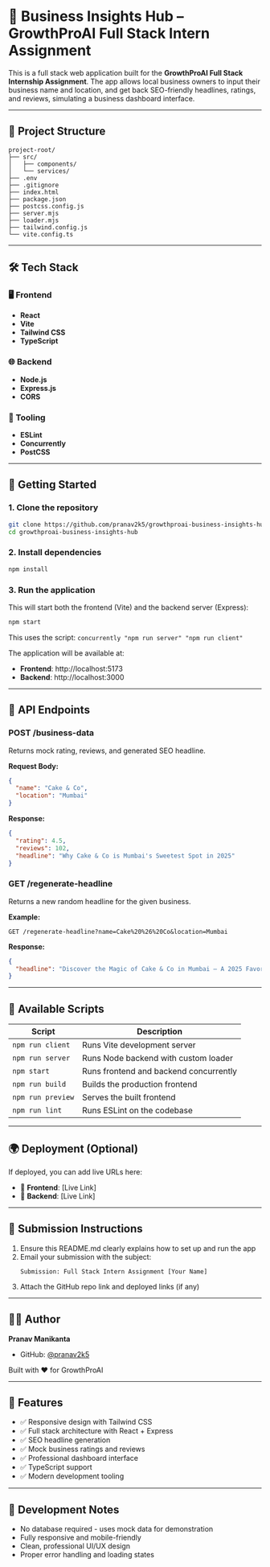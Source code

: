 # 🚀 Business Insights Hub – GrowthProAI Full Stack Intern Assignment

This is a full stack web application built for the **GrowthProAI Full Stack Internship Assignment**. The app allows local business owners to input their business name and location, and get back SEO-friendly headlines, ratings, and reviews, simulating a business dashboard interface.

---

## 📁 Project Structure

```
project-root/
├── src/
│   ├── components/
│   └── services/
├── .env
├── .gitignore
├── index.html
├── package.json
├── postcss.config.js
├── server.mjs
├── loader.mjs
├── tailwind.config.js
└── vite.config.ts
```

---

## 🛠 Tech Stack

### 🖥️ Frontend
- **React**
- **Vite**
- **Tailwind CSS**
- **TypeScript**

### 🌐 Backend
- **Node.js**
- **Express.js**
- **CORS**

### 🧰 Tooling
- **ESLint**
- **Concurrently**
- **PostCSS**

---

## 🚀 Getting Started

### 1. Clone the repository

```bash
git clone https://github.com/pranav2k5/growthproai-business-insights-hub.git
cd growthproai-business-insights-hub
```

### 2. Install dependencies

```bash
npm install
```

### 3. Run the application

This will start both the frontend (Vite) and the backend server (Express):

```bash
npm start
```

This uses the script: `concurrently "npm run server" "npm run client"`

The application will be available at:
- **Frontend**: http://localhost:5173
- **Backend**: http://localhost:3000

---

## 📡 API Endpoints

### POST /business-data
Returns mock rating, reviews, and generated SEO headline.

**Request Body:**
```json
{
  "name": "Cake & Co",
  "location": "Mumbai"
}
```

**Response:**
```json
{
  "rating": 4.5,
  "reviews": 102,
  "headline": "Why Cake & Co is Mumbai's Sweetest Spot in 2025"
}
```

### GET /regenerate-headline
Returns a new random headline for the given business.

**Example:**
```
GET /regenerate-headline?name=Cake%20%26%20Co&location=Mumbai
```

**Response:**
```json
{
  "headline": "Discover the Magic of Cake & Co in Mumbai – A 2025 Favorite!"
}
```

---

## 🧪 Available Scripts

| Script | Description |
|--------|-------------|
| `npm run client` | Runs Vite development server |
| `npm run server` | Runs Node backend with custom loader |
| `npm start` | Runs frontend and backend concurrently |
| `npm run build` | Builds the production frontend |
| `npm run preview` | Serves the built frontend |
| `npm run lint` | Runs ESLint on the codebase |

---

## 🌍 Deployment (Optional)

If deployed, you can add live URLs here:

- 🔗 **Frontend**: [Live Link]
- 🔗 **Backend**: [Live Link]

---

## 📨 Submission Instructions

1. Ensure this README.md clearly explains how to set up and run the app
2. Email your submission with the subject:
   ```
   Submission: Full Stack Intern Assignment [Your Name]
   ```
3. Attach the GitHub repo link and deployed links (if any)

---

## 🧑‍💻 Author

**Pranav Manikanta**
- GitHub: [@pranav2k5](https://github.com/pranav2k5)

Built with ❤️ for GrowthProAI

---

## 📝 Features

- ✅ Responsive design with Tailwind CSS
- ✅ Full stack architecture with React + Express
- ✅ SEO headline generation
- ✅ Mock business ratings and reviews
- ✅ Professional dashboard interface
- ✅ TypeScript support
- ✅ Modern development tooling

---

## 🔧 Development Notes

- No database required - uses mock data for demonstration
- Fully responsive and mobile-friendly
- Clean, professional UI/UX design
- Proper error handling and loading states
